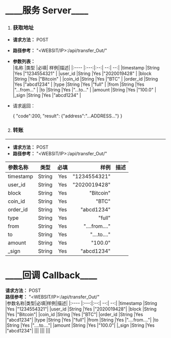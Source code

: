 \_\_\_\_服务 Server\_\_\_\_
====

1. ### 获取地址

+ **请求方法：**   POST  
+ **路径参考：**   "<WEBSIT/IP>:<PORT>/api/transfer_Out/"  
+ **参数列表：**  
  |名称  |类型  |必填| 样例|描述|
  |:---- |:---:|:--:| --:| --:|
  |timestamp  |String |Yes  |"1234554321" |
  |user_id    |String |Yes  |"2020019428" |
  |block      |String |Yes  |"Bitcoin"    |
  |coin_id    |String |Yes  |"BTC"        |
  |order_id   |String |Yes  |"abcd1234"   |
  |type       |String |Yes  |"full"       |
  |from       |String |Yes  |"...from..." |
  |to         |String |Yes  |"...to..."   |
  |amount     |String |Yes  |"100.0"      |
  |\_sign     |String |Yes  |"abcd1234"   |

+ 请求返回：  

  {
    "code":200,
    "result":
      {"address":"...ADDRESS..."}
  }

2. ### 转账
----
+ **请求方法：**   POST  
+ **路径参考：**   "<WEBSIT/IP>:<PORT>/api/transfer_Out/"  
  
|参数名称|类型|必填|样例|描述|
|:---- |:---:|:--:| --:| --:|
|timestamp  |String |Yes  |"1234554321"|
|user_id    |String |Yes  |"2020019428"|
|block      |String |Yes  |"Bitcoin"|
|coin_id    |String |Yes  |"BTC"|
|order_id   |String |Yes  |"abcd1234"|
|type       |String |Yes  |"full"|
|from       |String |Yes  |"....from...."|
|to         |String |Yes  |"....to...."|
|amount     |String |Yes  |"100.0"|
|_sign      |String |Yes  |"abcd1234"|

\_\_\_\_回调 Callback\_\_\_\_
====
**请求方法：**   POST  
**路径参考：**   "<WEBSIT/IP>:<PORT>/api/transfer_Out/"  
|参数名称|类型|必填|样例|描述|
|:---- |:---:|:--:| --:| --:|
|timestamp  |String |Yes  |"1234554321"|
|user_id    |String |Yes  |"2020019428"|
|block      |String |Yes  |"Bitcoin"|
|coin_id    |String |Yes  |"BTC"|
|order_id   |String |Yes  |"abcd1234"|
|type       |String |Yes  |"full"|
|from       |String |Yes  |"....from...."|
|to         |String |Yes  |"....to...."|
|amount     |String |Yes  |"100.0"|
|_sign      |String |Yes  |"abcd1234"|
|||
|||
|||



